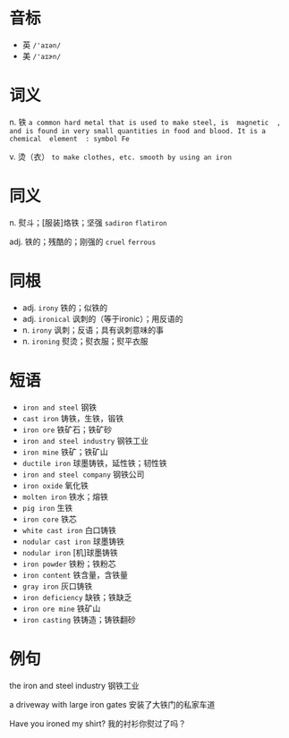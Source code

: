 # 音标

- 英 `/'aɪən/`
- 美 `/'aɪɚn/`

# 词义

n. 铁
`a common hard metal that is used to make steel, is  magnetic  , and is found in very small quantities in food and blood. It is a chemical  element  : symbol Fe`

v. 烫（衣）
`to make clothes, etc. smooth by using an iron`

# 同义

n. 熨斗；[服装]烙铁；坚强
`sadiron` `flatiron`

adj. 铁的；残酷的；刚强的
`cruel` `ferrous`

# 同根

- adj. `irony` 铁的；似铁的
- adj. `ironical` 讽刺的（等于ironic）；用反语的
- n. `irony` 讽刺；反语；具有讽刺意味的事
- n. `ironing` 熨烫；熨衣服；熨平衣服

# 短语

- `iron and steel` 钢铁
- `cast iron` 铸铁，生铁，锻铁
- `iron ore` 铁矿石；铁矿砂
- `iron and steel industry` 钢铁工业
- `iron mine` 铁矿；铁矿山
- `ductile iron` 球墨铸铁，延性铁；韧性铁
- `iron and steel company` 钢铁公司
- `iron oxide` 氧化铁
- `molten iron` 铁水；熔铁
- `pig iron` 生铁
- `iron core` 铁芯
- `white cast iron` 白口铸铁
- `nodular cast iron` 球墨铸铁
- `nodular iron` [机]球墨铸铁
- `iron powder` 铁粉；铁粉芯
- `iron content` 铁含量，含铁量
- `gray iron` 灰口铸铁
- `iron deficiency` 缺铁；铁缺乏
- `iron ore mine` 铁矿山
- `iron casting` 铁铸造；铸铁翻砂

# 例句

the iron and steel industry
钢铁工业

a driveway with large iron gates
安装了大铁门的私家车道

Have you ironed my shirt?
我的衬衫你熨过了吗？


